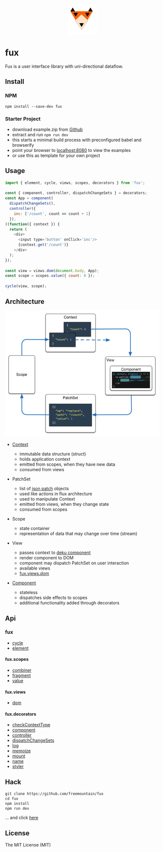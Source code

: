 <p align="center"><img width="100" src="manual/asset/fux.png"></p>

# fux
Fux is a user interface library with uni-directional dataflow.

## Install

### NPM
```shell
npm install --save-dev fux
```

### Starter Project
 - download example.zip from [Github](https://github.com/freemountain/fux/releases)
 - extract and run `npm run dev`
 - this starts a minimal build process with preconfigured babel and browserify
 - point your browser to [localhost:8080](http://localhost:8080/dist) to view the examples
 - or use this as template for your own project

## Usage
```javascript
import { element, cycle, views, scopes, decorators } from 'fux';

const { component, controller, dispatchChangeSets } = decorators;
const App = component(
  dispatchChangeSets(),
  controller({
    inc: ['/count', count => count + 1]
  }),
)(function({ context }) {
  return (
    <div>
      <input type='button' onClick='inc'/>
      {context.get('/count')}
    </div>
  );
});

const view = views.dom(document.body, App);
const scope = scopes.value({ count: 0 });

cycle(view, scope);
```

## Architecture
![overview](manual/asset/architecture.png)

- [Context](http://freemountain.github.io/fux/class/src/Context.js~Context.html)
  - immutable data structure (struct)
  - holds application context
  - emitted from scopes, when they have new data
  - consumed from views
- PatchSet
  - list of [json patch](http://jsonpatch.com/) objects
  - used like actions in flux architecture
  - used to manipulate Context
  - emitted from views, when they change state
  - consumed from scopes
- Scope
  - state container
  - representation of data that may change over time (stream)
- View
  - passes context to [deku component](http://dekujs.github.io/deku/)
  - render component to DOM
  - component may dispatch PatchSet on user interaction
  - available views
  - [fux.views.dom](http://freemountain.github.io/fux/function/index.html#static-function-combiner)

- [Component](http://freemountain.github.io/fux/typedef/index.html#static-typedef-Component)
  - stateless
  - dispatches side effects to scopes
  - additional functionality added through decorators

## Api
### fux
- [cycle](http://freemountain.github.io/fux/function/index.html#static-function-cycle)
- [element](http://freemountain.github.io/fux/typedef/index.html#static-typedef-element)

#### fux.scopes
- [combiner](http://freemountain.github.io/fux/function/index.html#static-function-combiner)
- [fragment](http://freemountain.github.io/fux/function/index.html#static-function-fragment)
- [value](http://freemountain.github.io/fux/function/index.html#static-function-value)

#### fux.views
- [dom](http://freemountain.github.io/fux/function/index.html#static-function-dom)

#### fux.decorators
- [checkContextType](http://freemountain.github.io/fux/function/index.html#static-function-checkContextType)
- [component](http://freemountain.github.io/fux/function/index.html#static-function-component)
- [controller](http://freemountain.github.io/fux/function/index.html#static-function-controller)
- [dispatchChangeSets](http://freemountain.github.io/fux/function/index.html#static-function-dispatchChangeSets)
- [log](http://freemountain.github.io/fux/function/index.html#static-function-log)
- [memoize](http://freemountain.github.io/fux/function/index.html#static-function-memoize)
- [mount](http://freemountain.github.io/fux/function/index.html#static-function-mount)
- [name](http://freemountain.github.io/fux/function/index.html#static-function-name)
- [styler](http://freemountain.github.io/fux/function/index.html#static-function-styler)

## Hack
```shell
git clone https://github.com/freemountain/fux
cd fux
npm install
npm run dev
```
... and click [here](http://localhost:4567/)

## License
The MIT License (MIT)
